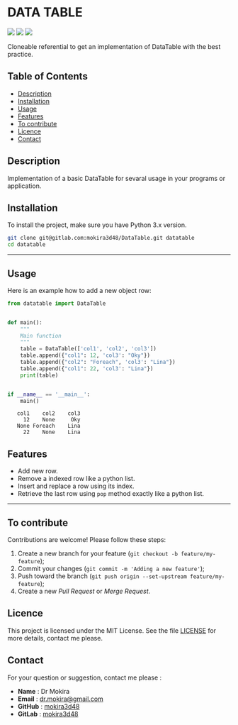 # DATA TABLE
![](https://img.shields.io/badge/Python-3-blue)
![](https://img.shields.io/badge/lastest-2025--05--29-green)
![](https://img.shields.io/badge/contact-dr.mokira%40gmail.com-blueviolet)

Cloneable referential to get an implementation of DataTable with the best practice.

## Table of Contents
- [Description](#description)
- [Installation](#installation)
- [Usage](#uage)
- [Features](#features)
- [To contribute](#to-contribute)
- [Licence](#licence)
- [Contact](#contact)


## Description

Implementation of a basic DataTable for sevaral usage in your programs or application.

## Installation

To install the project, make sure you have Python 3.x version.


```bash
git clone git@gitlab.com:mokira3d48/DataTable.git datatable
cd datatable
```

---

## Usage

Here is an example how to add a new object row:

```python
from datatable import DataTable


def main():
    """
    Main function
    """
    table = DataTable(['col1', 'col2', 'col3'])
    table.append({"col1": 12, 'col3': "Oky"})
    table.append({"col2": "Foreach", 'col3': "Lina"})
    table.append({"col1": 22, 'col3': "Lina"})
    print(table)


if __name__ == '__main__':
    main()

```

```
   col1    col2    col3
     12    None     Oky
   None Foreach    Lina
     22    None    Lina

```

## Features

- Add new row.
- Remove a indexed row like a python list.
- Insert and replace a row using its index.
- Retrieve the last row using `pop` method exactly like a python list.


---

## To contribute

Contributions are welcome! Please follow these steps:

1. Create a new branch for your feature (`git checkout -b feature/my-feature`);
2. Commit your changes (`git commit -m 'Adding a new feature'`);
3. Push toward the branch (`git push origin --set-upstream feature/my-feature`);
4. Create a new *Pull Request* or *Merge Request*.

## Licence

This project is licensed under the MIT License. See the file [LICENSE](LICENSE)
for more details, contact me please.

## Contact

For your question or suggestion, contact me please :

- **Name** : Dr Mokira
- **Email** : dr.mokira@gmail.com
- **GitHub** : [mokira3d48](https://github.com/mokira3d48)
- **GitLab** : [mokira3d48](https://github.com/mokira3d48)
